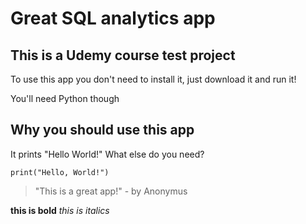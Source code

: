# Great SQL analytics app

## This is a Udemy course test project

To use this app you don't need to install it, just download it and run it!

You'll need Python though

## Why you should use this app

It prints "Hello World!" What else do you need?

```
print("Hello, World!")
```

> "This is a great app!" - by Anonymus

**this is bold**
_this is italics_
